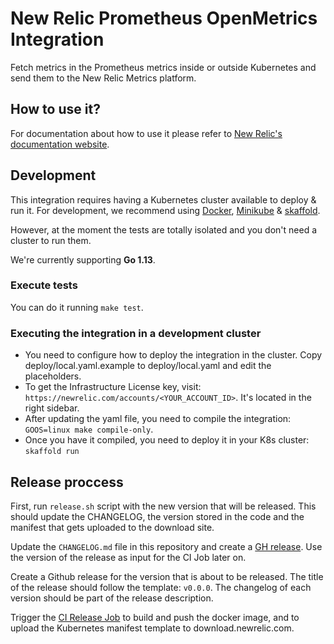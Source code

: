 # New Relic Prometheus OpenMetrics Integration

Fetch metrics in the Prometheus metrics inside or outside Kubernetes and send them to the New Relic Metrics platform.

## How to use it?

For documentation about how to use it please refer to [New Relic's documentation website](https://docs.newrelic.com/docs/new-relic-prometheus-openmetrics-integration-kubernetes).

## Development

This integration requires having a Kubernetes cluster available to deploy & run
it. For development, we recommend using [Docker](https://docs.docker.com/install/), [Minikube](https://minikube.sigs.k8s.io/docs/start/) & [skaffold](https://skaffold.dev/docs/getting-started/#installing-skaffold).

However, at the moment the tests are totally isolated and you don't need a cluster to run them.

We're currently supporting **Go 1.13**.

### Execute tests

You can do it running `make test`.

### Executing the integration in a development cluster

- You need to configure how to deploy the integration in the cluster. Copy
deploy/local.yaml.example to deploy/local.yaml and edit the placeholders.
 - To get the Infrastructure License key, visit:
   `https://newrelic.com/accounts/<YOUR_ACCOUNT_ID>`. It's located in the right sidebar.
- After updating the yaml file, you need to compile the integration: `GOOS=linux make compile-only`.
- Once you have it compiled, you need to deploy it in your K8s cluster: `skaffold run`

## Release proccess

First, run `release.sh` script with the new version that will be released. This should update the CHANGELOG, the version stored in the code and the manifest that gets uploaded to the download site.

Update the `CHANGELOG.md` file in this repository and create a [GH release](https://github.com/newrelic/nri-prometheus/releases/new).
Use the version of the release as input for the CI Job later on.

Create a Github release for the version that is about to be released. The title of the release should follow the template: `v0.0.0`. The changelog of each version should be part of the release description.

Trigger the [CI Release Job](#pending-link) to build and push the docker image, and to upload the Kubernetes
manifest template to download.newrelic.com.
